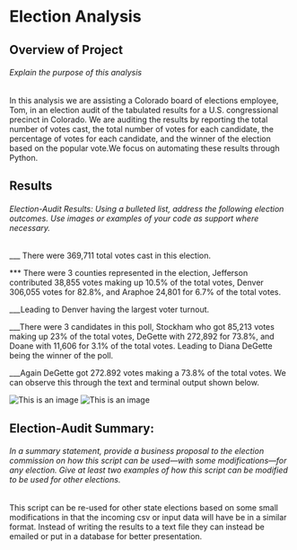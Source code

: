 # Election Analysis

## Overview of Project
###### Explain the purpose of this analysis

In this analysis we are assisting a Colorado board of elections employee, Tom, in an election audit of the tabulated results for a U.S. congressional precinct in Colorado. We are auditing the results by reporting the total number of votes cast, the total number of votes for each candidate, the percentage of votes for each candidate, and the winner of the election based on the popular vote.We focus on automating these results through Python. 

## Results
###### Election-Audit Results: Using a bulleted list, address the following election outcomes. Use images or examples of your code as support where necessary.

___ There were 369,711 total votes cast in this election. 

*** There were 3 counties represented in the election, Jefferson contributed 38,855 votes making up 10.5% of the total votes, Denver 306,055 votes for 82.8%, and Araphoe 24,801 for 6.7% of the total votes. 

___Leading to Denver having the largest voter turnout.

___There were 3 candidates in this poll, Stockham who got 85,213 votes making up 23% of the total votes, DeGette with 272,892 for 73.8%, and Doane with 11,606 for 3.1% of the total votes. Leading to Diana DeGette being the winner of the poll. 

___Again DeGette got 272.892 votes making a 73.8% of the total votes. We can observe this through the text and terminal output shown below.


![This is an image](https://i.imgur.com/zZKAO6R.png)
![This is an image](https://i.imgur.com/KeA8Edb.png)

## Election-Audit Summary: 
###### In a summary statement, provide a business proposal to the election commission on how this script can be used—with some modifications—for any election. Give at least two examples of how this script can be modified to be used for other elections.

This script can be re-used for other state elections based on some small modifications in that the incoming csv or input data will have be in a similar format. Instead of writing the results to a text file they can instead be emailed or put in a database for better presentation.


